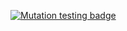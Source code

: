 [![Mutation testing badge](https://img.shields.io/endpoint?style=for-the-badge&url=https%3A%2F%2Fbadge-api.stryker-mutator.io%2Fgithub.com%2FkyleB-A%2Fmutation-dashboard-test-public%2Fmain)](https://dashboard.stryker-mutator.io/reports/github.com/kyleB-A/mutation-dashboard-test-public/main)